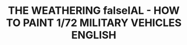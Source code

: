 ---
layout: product
title: "THE WEATHERING falseIAL - HOW TO PAINT 1/72 MILITARY VEHICLES ENGLISH"
price: "2300" 
desc: "Časopis"
img_path: "/assets/img/A.MIG-6019.webp"
brand: "AMMO"
available: false
special_offer: false
new: false
soon: false
cat: "090000"
subcat: "090100"
subsubcat: "090101"
sifra: "A.MIG-6019"
popular: false
---